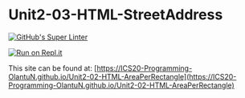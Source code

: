 # Unit2-03-HTML-StreetAddress
[![GitHub's Super Linter](https://github.com/ICS20-Programming-OlantuN/Unit2-03-HTML-StreetAddress/workflows/GitHub's%20Super%20Linter/badge.svg)](https://github.com/ICS20-Programming-OlantuN/Unit2-03-HTML-StreetAddress/actions)


[![Run on Repl.it](https://repl.it/badge/github/ICS20-Programming-OlantuN/Unit2-03-HTML-StreetAddress)](https://repl.it/github/ICS20-Programming-OlantuN/Unit2-03-HTML-AreaPerRectangle)


This site can be found at: [https://ICS20-Programming-OlantuN.github.io/Unit2-02-HTML-AreaPerRectangle](https://ICS20-Programming-OlantuN.github.io/Unit2-02-HTML-AreaPerRectangle)